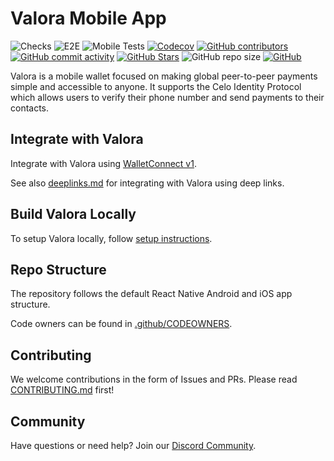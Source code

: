 # Valora Mobile App

![Checks](https://github.com/valora-inc/wallet/actions/workflows/check.yml/badge.svg)
![E2E](https://github.com/valora-inc/wallet/actions/workflows/e2e-ci.yml/badge.svg)
![Mobile Tests](https://github.com/valora-inc/wallet/actions/workflows/test.yml/badge.svg)
[![Codecov](https://img.shields.io/codecov/c/github/valora-inc/wallet)](https://codecov.io/gh/valora-inc/wallet)
[![GitHub contributors](https://img.shields.io/github/contributors/valora-inc/wallet)](https://github.com/valora-inc/wallet/graphs/contributors)
[![GitHub commit activity](https://img.shields.io/github/commit-activity/w/valora-inc/wallet)](https://github.com/valora-inc/wallet/graphs/contributors)
[![GitHub Stars](https://img.shields.io/github/stars/valora-inc/wallet.svg)](https://github.com/valora-inc/wallet/stargazers)
![GitHub repo size](https://img.shields.io/github/repo-size/valora-inc/wallet)
[![GitHub](https://img.shields.io/github/license/valora-inc/wallet?color=blue)](https://github.com/valora-inc/wallet/blob/master/LICENSE)

Valora is a mobile wallet focused on making global peer-to-peer
payments simple and accessible to anyone. It supports the Celo
Identity Protocol which allows users to verify their phone number and
send payments to their contacts.

## Integrate with Valora

Integrate with Valora using [WalletConnect v1](https://docs.celo.org/developer-resources/walkthroughs/valora-wc-v1).

See also [deeplinks.md](./docs/deeplinks.md) for integrating with Valora using deep links.

## Build Valora Locally

To setup Valora locally, follow [setup instructions](./WALLET.md).

## Repo Structure

The repository follows the default React Native Android and iOS app structure.

Code owners can be found in [.github/CODEOWNERS](.github/CODEOWNERS).

## Contributing

We welcome contributions in the form of Issues and PRs. Please read [CONTRIBUTING.md](CONTRIBUTING.md) first!

## Community

Have questions or need help? Join our [Discord Community](https://discord.com/invite/J5XMtMkwC4).
